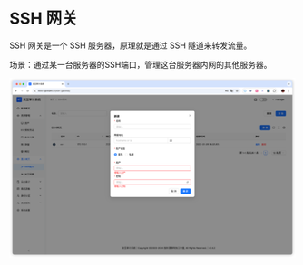 # SSH 网关

SSH 网关是一个 SSH 服务器，原理就是通过 SSH 隧道来转发流量。

场景：通过某一台服务器的SSH端口，管理这台服务器内网的其他服务器。

![img.png](images/ssh-gateway.png)